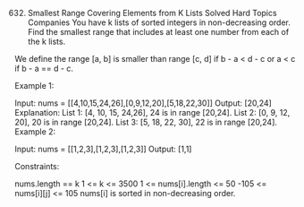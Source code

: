632. Smallest Range Covering Elements from K Lists
Solved
Hard
Topics
Companies
You have k lists of sorted integers in non-decreasing order. Find the smallest range that includes at least one number from each of the k lists.

We define the range [a, b] is smaller than range [c, d] if b - a < d - c or a < c if b - a == d - c.

 

Example 1:

Input: nums = [[4,10,15,24,26],[0,9,12,20],[5,18,22,30]]
Output: [20,24]
Explanation: 
List 1: [4, 10, 15, 24,26], 24 is in range [20,24].
List 2: [0, 9, 12, 20], 20 is in range [20,24].
List 3: [5, 18, 22, 30], 22 is in range [20,24].
Example 2:

Input: nums = [[1,2,3],[1,2,3],[1,2,3]]
Output: [1,1]
 

Constraints:

nums.length == k
1 <= k <= 3500
1 <= nums[i].length <= 50
-105 <= nums[i][j] <= 105
nums[i] is sorted in non-decreasing order.
